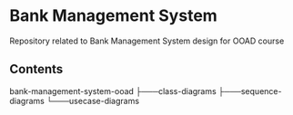 # Bank Management System
Repository related to Bank Management System design for OOAD course

## Contents
bank-management-system-ooad
├───class-diagrams
├───sequence-diagrams
└───usecase-diagrams